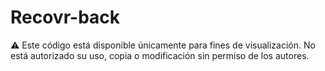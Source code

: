 # Recovr-back
⚠️ Este código está disponible únicamente para fines de visualización. No está autorizado su uso, copia o modificación sin permiso de los autores.

